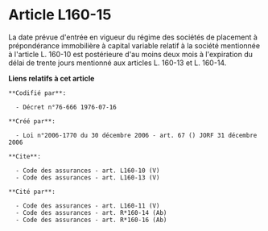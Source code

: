 # Article L160-15

La date prévue d'entrée en vigueur du régime des sociétés de placement à prépondérance immobilière à capital variable relatif
à la société mentionnée à l'article L. 160-10 est postérieure d'au moins deux mois à l'expiration du délai de trente jours
mentionné aux articles L. 160-13 et L. 160-14.

**Liens relatifs à cet article**

	**Codifié par**:

	  - Décret n°76-666 1976-07-16

	**Créé par**:

	  - Loi n°2006-1770 du 30 décembre 2006 - art. 67 () JORF 31 décembre 2006

	**Cite**:

	  - Code des assurances - art. L160-10 (V)
	  - Code des assurances - art. L160-13 (V)

	**Cité par**:

	  - Code des assurances - art. L160-11 (V)
	  - Code des assurances - art. R*160-14 (Ab)
	  - Code des assurances - art. R*160-16 (Ab)
